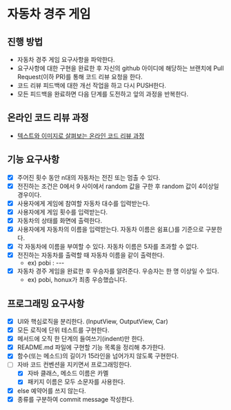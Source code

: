 # 자동차 경주 게임
## 진행 방법
* 자동차 경주 게임 요구사항을 파악한다.
* 요구사항에 대한 구현을 완료한 후 자신의 github 아이디에 해당하는 브랜치에 Pull Request(이하 PR)를 통해 코드 리뷰 요청을 한다.
* 코드 리뷰 피드백에 대한 개선 작업을 하고 다시 PUSH한다.
* 모든 피드백을 완료하면 다음 단계를 도전하고 앞의 과정을 반복한다.

## 온라인 코드 리뷰 과정
* [텍스트와 이미지로 살펴보는 온라인 코드 리뷰 과정](https://github.com/next-step/nextstep-docs/tree/master/codereview)

## 기능 요구사항
- [x] 주어진 횟수 동안 n대의 자동차는 전진 또는 멈출 수 있다.
- [x] 전진하는 조건은 0에서 9 사이에서 random 값을 구한 후 random 값이 4이상일 경우이다.
- [x] 사용자에게 게임에 참여할 자동차 대수를 입력받는다.
- [x] 사용자에게 게임 횟수를 입력받는다.
- [x] 자동차의 상태를 화면에 출력한다.
- [x] 사용자에게 자동차의 이름을 입력받는다. 자동차 이름은 쉼표(,)를 기준으로 구분한다.
- [x] 각 자동차에 이름을 부여할 수 있다. 자동차 이름은 5자를 초과할 수 없다.
- [x] 전진하는 자동차를 출력할 때 자동차 이름을 같이 출력한다.
  - ex) pobi : ---
- [x] 자동차 경주 게임을 완료한 후 우승자를 알려준다. 우승자는 한 명 이상일 수 있다.
  - ex) pobi, honux가 최종 우승했습니다.

## 프로그래밍 요구사항
- [x] UI와 핵심로직을 분리한다. (InputView, OutputView, Car)
- [x] 모든 로직에 단위 테스트를 구현한다.
- [x] 메서드에 오직 한 단계의 들여쓰기(indent)만 한다.
- [x] README.md 파일에 구현할 기능 목록을 정리해 추가한다.
- [x] 함수(또는 메소드)의 길이가 15라인을 넘어가지 않도록 구현한다.
- [ ] 자바 코드 컨벤션을 지키면서 프로그래밍한다.
  - [x] 자바 클래스, 메소드 이름은 카멜
  - [x] 패키지 이름은 모두 소문자를 사용한다.
- [x] else 예약어를 쓰지 않는다.
- [x] 종류를 구분하여 commit message 작성한다.